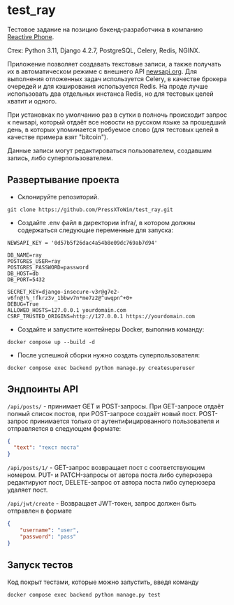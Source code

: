 # test_ray

Тестовое задание на позицию бэкенд-разработчика в компанию [Reactive Phone](ray.app).

Стек: Python 3.11, Django 4.2.7, PostgreSQL, Celery, Redis, NGINX.

Приложение позволяет создавать текстовые записи, а также получать их в автоматическом режиме с внешнего API [newsapi.org](newsapi.org). Для выполнения отложенных задач используется Celery, в качестве брокера очередей и для кэширования используется Redis. На проде лучше использовать два отдельных инстанса Redis, но для тестовых целей хватит и одного.

При установках по умолчанию раз в сутки в полночь происходит запрос к newsapi, который отдаёт все новости на русском языке за прошедший день, в которых упоминается требуемое слово (для тестовых целей в качестве примера взят "bitcoin").

Данные записи могут редактироваться пользователем, создавшим запись, либо суперпользователем. 

## Развертывание проекта
 - Склонируйте репозиторий. 
```
git clone https://github.com/PressXToWin/test_ray.git
```
 - Создайте .env файл в директории infra/, в котором должны содержаться следующие переменные для запуска:
```
NEWSAPI_KEY = '0d57b5f26dac4a54b8e09dc769ab7d94'

DB_NAME=ray
POSTGRES_USER=ray
POSTGRES_PASSWORD=password
DB_HOST=db
DB_PORT=5432

SECRET_KEY=django-insecure-v3r@g7e2-v6fn@!%_!fkrz3v_1bbwv7n*me7z2@^uwqpn^+0+
DEBUG=True
ALLOWED_HOSTS=127.0.0.1 yourdomain.com
CSRF_TRUSTED_ORIGINS=http://127.0.0.1 https://yourdomain.com
```

 - Создайте и запустите контейнеры Docker, выполнив команду:
```
docker compose up --build -d
```
 - После успешной сборки нужно создать суперпользователя:
```
docker compose exec backend python manage.py createsuperuser
```

## Эндпоинты API

```/api/posts/``` - принимает GET и POST-запросы. При GET-запросе отдаёт полный список постов, при POST-запросе создаёт новый пост. POST-запрос принимается только от аутентифицированного пользователя и отправляется в следующем формате:

```json
{
  "text": "текст поста"
}
```

```/api/posts/1/``` - GET-запрос возвращает пост с соответствующим номером. PUT- и PATCH-запросы от автора поста либо суперюзера редактируют пост, DELETE-запрос от автора поста либо суперюзера удаляет пост.

```/api/jwt/create``` - Возвращает JWT-токен, запрос должен быть отправлен в формате
```json
{
    "username": "user",
    "password": "pass"
}
```

## Запуск тестов

Код покрыт тестами, которые можно запустить, введя команду
```
docker compose exec backend python manage.py test
```